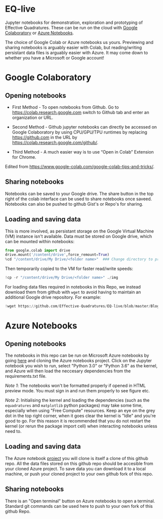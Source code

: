 # EQ-live
Jupyter notebooks for demonstration, exploration and prototyping of Effective Quadratures. These can be run on the cloud with [Google Colaboratory](https://colab.research.google.com/) or [Azure Notebooks](http://notebooks.azure.com).

The choice of Google Colab or Azure notebooks us yours. Previewing and sharing notebooks is arguably easier with Colab, but reading/writing persistant data files is arguably easier with Azure. It may come down to whether you have a Microsoft or Google account!

# Google Colaboratory
## Opening notebooks

* First Method - To open notebooks from Github. Go to https://colab.research.google.com switch to Github tab and enter an organization or URL.

* Second Method - Github jupyter notebooks can directly be accessed on Google Colaboratory by using CPU/GPU/TPU runtimes by replacing https://github.com in the URL by https://colab.research.google.com/github/.

* Third Method - A much easier way is to use “Open in Colab” Extension for Chrome.

Edited from https://www.google-colab.com/google-colab-tips-and-tricks/.

## Sharing notebooks
Notebooks can be saved to your Google drive. The share button in the top right of the colab interface can be used to share notebooks once saveed. Notebooks can also be pushed to github Gist's or Repo's for sharing.

## Loading and saving data
This is more involved, as persistant storage on the Google Virtual Machine (VM) instance isn't available. Data must be stored on Google drive, which can be mounted within notebooks:

```python
from google.colab import drive
drive.mount('/content/drive',force_remount=True)
%cd "/content/drive/My Drive/<folder name>"  ### Change directory to preferred working space
```

Then temporarily copied to the VM for faster read/write speeds:

```python
!cp -r "/content/drive/My Drive/<folder name>" ./img
```

For loading data files required in notebooks in this Repo, we instead download them from github with `wget` to avoid having to maintain an additional Google drive repository. For example:

```python
!wget https://github.com/Effective-Quadratures/EQ-live/blob/master/Blog_posts/points_to_run.npy?raw=true
```

# Azure Notebooks
## Opening notebooks
The notebooks in this repo can be run on Microsoft Azure notebooks by going [here](https://notebooks.azure.com/ascillitoe/projects/eq-live) and cloning the Azure notebooks project. Click on the Jupyter notebook you wish to run, select "Python 3.0" or "Python 3.6" as the kernel, and Azure will then load the neccesary dependencies from the requirements.txt file. 

*Note 1*: The notebooks won't be formatted properly if opened in HTML preview mode. You must sign in and run them properly to see figure etc. 

*Note 2*: Initialising the kernel and loading the dependencies (such as the `equadratures` and `matplotlib` python packages) may take some time, especially when using "Free Compute" resources. Keep an eye on the grey dot in the top right corner, when it goes clear the kernel is "Idle" and you're good to go. For this reason it is recommended that you do not restart the kernel (or rerun the package import cell) when interacting notebooks unless need to. 

## Loading and saving data
The Azure notebook [project](https://notebooks.azure.com/ascillitoe/projects/eq-live) you will clone is itself a clone of this github repo. All the data files stored on this github repo should be accesible from your cloned Azure project. To save data you can download it to a local machine, or push your cloned project to your own github fork of this repo.

## Sharing notebooks
There is an "Open terminal" button on Azure notebooks to open a terminal. Standard git commands can be used here to push to your own fork of this github Repo. 
